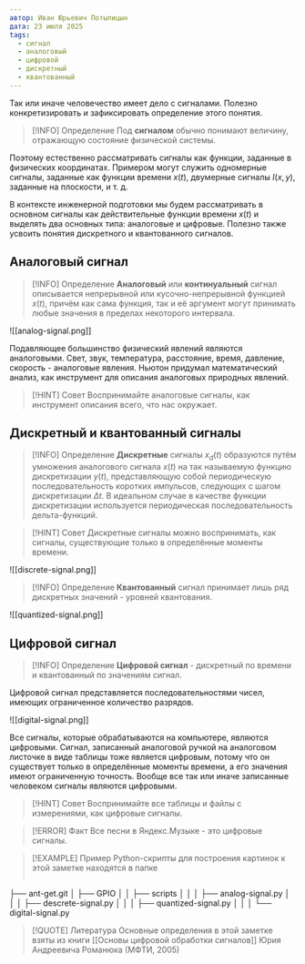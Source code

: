 ```yaml
---
автор: Иван Юрьевич Потылицын
дата: 23 июля 2025
tags:
  - сигнал
  - аналоговый
  - цифровой
  - дискретный
  - квантованный
---
```

Так или иначе человечество имеет дело с сигналами. Полезно конкретизировать и зафиксировать определение этого понятия.

> [!INFO] Определение
> Под **сигналом** обычно понимают величину, отражающую состояние физической системы.
> 

Поэтому естественно рассматривать сигналы как функции, заданные в физических координатах. Примером могут служить одномерные сигналы, заданные как функции времени $x(t)$, двумерные сигналы $I(x,y)$, заданные на плоскости, и т. д.

В контексте инженерной подготовки мы будем рассматривать в основном сигналы как действительные функции времени $x(t)$ и выделять два основных типа: аналоговые и цифровые. Полезно также усвоить понятия дискретного и квантованного сигналов.
## Аналоговый сигнал

> [!INFO] Определение
> **Аналоговый** или **континуальный** сигнал описывается непрерывной или кусочно-непрерывной функцией $x(t)$, причём как сама функция, так и её аргумент могут принимать любые значения в пределах некоторого интервала.
>

![[analog-signal.png]]

Подавляющее большинство физический явлений являются аналоговыми. Свет, звук, температура, расстояние, время, давление, скорость - аналоговые явления. Ньютон придумал математический анализ, как инструмент для описания аналоговых природных явлений.

> [!HINT] Совет
> Воспринимайте аналоговые сигналы, как инструмент описания всего, что нас окружает.

## Дискретный и квантованный сигналы


> [!INFO] Определение
> **Дискретные** сигналы $x_d​(t)$ образуются путём умножения аналогового сигнала $x(t)$ на так называемую функцию дискретизации $y(t)$, представляющую собой периодическую последовательность коротких импульсов, следующих с шагом дискретизации $Δt$. В идеальном случае в качестве функции дискретизации используется периодическая последовательность дельта-функций.

> [!HINT] Совет
> Дискретные сигналы можно воспринимать, как сигналы, существующие только в определённые моменты времени.

![[discrete-signal.png]]


> [!INFO] Определение
> **Квантованный** сигнал принимает лишь ряд дискретных значений - уровней квантования.
>

![[quantized-signal.png]]
## Цифровой сигнал

> [!INFO] Определение
> **Цифровой сигнал** - дискретный по времени и квантованный по значениям сигнал.
>

Цифровой сигнал представляется последовательностями чисел, имеющих ограниченное количество разрядов.

![[digital-signal.png]]

Все сигналы, которые обрабатываются на компьютере, являются цифровыми. Сигнал, записанный аналоговой ручкой на аналоговом листочке в виде таблицы тоже является цифровым, потому что он существует только в определённые моменты времени, а его значения имеют ограниченную точность. Вообще все так или иначе записанные человеком сигналы являются цифровыми.

> [!HINT] Совет
> Воспринимайте все таблицы и файлы с измерениями, как цифровые сигналы.

> [!ERROR] Факт
> Все песни в Яндекс.Музыке - это цифровые сигналы.

> [!EXAMPLE] Пример
> Python-скрипты для построения картинок к этой заметке находятся в папке
> ```
├── ant-get.git
│   ├── GPIO
│   │   ├── scripts
│   │   │   ├── analog-signal.py
│   │   │   ├── descrete-signal.py
│   │   │   ├── quantized-signal.py
│   │   │   └── digital-signal.py

> [!QUOTE] Литература
> Основные определения в этой заметке взяты из книги [[Основы цифровой обработки сигналов]] Юрия Андреевича Романюка (МФТИ, 2005)
